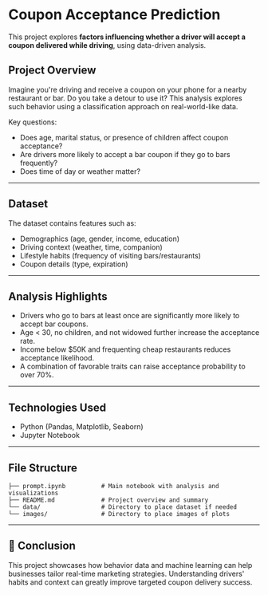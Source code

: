
# Coupon Acceptance Prediction

This project explores **factors influencing whether a driver will accept a coupon delivered while driving**, using data-driven analysis.

## Project Overview

Imagine you're driving and receive a coupon on your phone for a nearby restaurant or bar. Do you take a detour to use it? This analysis explores such behavior using a classification approach on real-world-like data.

Key questions:
- Does age, marital status, or presence of children affect coupon acceptance?
- Are drivers more likely to accept a bar coupon if they go to bars frequently?
- Does time of day or weather matter?

---

## Dataset

The dataset contains features such as:
- Demographics (age, gender, income, education)
- Driving context (weather, time, companion)
- Lifestyle habits (frequency of visiting bars/restaurants)
- Coupon details (type, expiration)

---

## Analysis Highlights

- Drivers who go to bars at least once are significantly more likely to accept bar coupons.
- Age < 30, no children, and not widowed further increase the acceptance rate.
- Income below $50K and frequenting cheap restaurants reduces acceptance likelihood.
- A combination of favorable traits can raise acceptance probability to over 70%.

---

## Technologies Used

- Python (Pandas, Matplotlib, Seaborn)
- Jupyter Notebook


---

## File Structure

```
├── prompt.ipynb          # Main notebook with analysis and visualizations
├── README.md             # Project overview and summary
└── data/                 # Directory to place dataset if needed
└── images/               # Directory to place images of plots
```

---

## 🧠 Conclusion

This project showcases how behavior data and machine learning can help businesses tailor real-time marketing strategies. Understanding drivers' habits and context can greatly improve targeted coupon delivery success.
